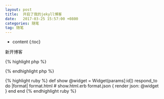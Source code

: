 ```yaml
---
layout: post
title:  开启了我的jekyll博客
date:   2017-03-25 15:57:00 +0800
categories: 随笔
tag: 随笔
---
```


* content 
{:toc}


新开博客

{% highlight php %}
<?php
require("a.php");
function say (){
	
	echo "hello world";

}
?>
{% endhighlight php %}

{% highlight ruby %}
def show
  @widget = Widget(params[:id])
  respond_to do |format|
    format.html # show.html.erb
    format.json { render json: @widget }
  end
end
{% endhighlight ruby %}